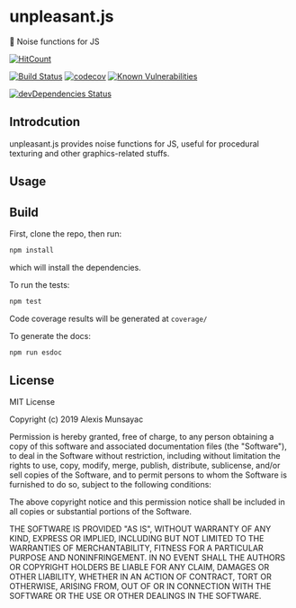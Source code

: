 # unpleasant.js

💫 Noise functions for JS

[![HitCount](http://hits.dwyl.com/LXSMNSYC/unpleasant.js.svg)](http://hits.dwyl.com/LXSMNSYC/unpleasant.js)

[![Build Status](https://travis-ci.org/LXSMNSYC/unpleasant.js.svg?branch=master)](https://travis-ci.org/LXSMNSYC/unpleasant.js)
[![codecov](https://codecov.io/gh/LXSMNSYC/unpleasant.js/branch/master/graph/badge.svg)](https://codecov.io/gh/LXSMNSYC/unpleasant.js)
[![Known Vulnerabilities](https://snyk.io/test/github/LXSMNSYC/unpleasant.js/badge.svg?targetFile=package.json)](https://snyk.io/test/github/LXSMNSYC/unpleasant.js?targetFile=package.json)

[![devDependencies Status](https://david-dm.org/lxsmnsyc/unpleasant.js/dev-status.svg)](https://david-dm.org/lxsmnsyc/unpleasant.js?type=dev)

## Introdcution

unpleasant.js provides noise functions for JS, useful for procedural texturing and other graphics-related stuffs.

## Usage

## Build

First, clone the repo, then run:

```bash
npm install
```

which will install the dependencies.

To run the tests:

```bash
npm test
```

Code coverage results will be generated at ```coverage/```

To generate the docs:

```bash
npm run esdoc
```

## License

MIT License

Copyright (c) 2019 Alexis Munsayac

Permission is hereby granted, free of charge, to any person obtaining a copy
of this software and associated documentation files (the "Software"), to deal
in the Software without restriction, including without limitation the rights
to use, copy, modify, merge, publish, distribute, sublicense, and/or sell
copies of the Software, and to permit persons to whom the Software is
furnished to do so, subject to the following conditions:

The above copyright notice and this permission notice shall be included in all
copies or substantial portions of the Software.

THE SOFTWARE IS PROVIDED "AS IS", WITHOUT WARRANTY OF ANY KIND, EXPRESS OR
IMPLIED, INCLUDING BUT NOT LIMITED TO THE WARRANTIES OF MERCHANTABILITY,
FITNESS FOR A PARTICULAR PURPOSE AND NONINFRINGEMENT. IN NO EVENT SHALL THE
AUTHORS OR COPYRIGHT HOLDERS BE LIABLE FOR ANY CLAIM, DAMAGES OR OTHER
LIABILITY, WHETHER IN AN ACTION OF CONTRACT, TORT OR OTHERWISE, ARISING FROM,
OUT OF OR IN CONNECTION WITH THE SOFTWARE OR THE USE OR OTHER DEALINGS IN THE
SOFTWARE.
